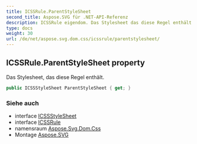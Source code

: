 ```yaml
---
title: ICSSRule.ParentStyleSheet
second_title: Aspose.SVG für .NET-API-Referenz
description: ICSSRule eigendom. Das Stylesheet das diese Regel enthält.
type: docs
weight: 30
url: /de/net/aspose.svg.dom.css/icssrule/parentstylesheet/
---
```

## ICSSRule.ParentStyleSheet property

Das Stylesheet, das diese Regel enthält.

```csharp
public ICSSStyleSheet ParentStyleSheet { get; }
```

### Siehe auch

* interface [ICSSStyleSheet](../../icssstylesheet/)
* interface [ICSSRule](../)
* namensraum [Aspose.Svg.Dom.Css](../../icssrule/)
* Montage [Aspose.SVG](../../../)


